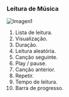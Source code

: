 ### Leitura de Música

![Imagen1]()

1. Lista de leitura.
2. Visualização.
3. Duração.
4. Leitura aleatória.
5. Canção seguinte.
6. Play / pause.
7. Canção anterior.
8. Repetir.
9. Tempo de leitura.
10. Barra de progresso.
